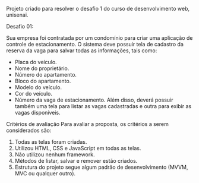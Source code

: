 Projeto criado para resolver o desafio 1 do curso de desenvolvimento web, unisenai.

Desafio 01:

Sua empresa foi contratada por um condomínio para criar uma aplicação de controle de estacionamento. O sistema deve possuir tela de cadastro da reserva da vaga para salvar todas as informações, tais como:
- Placa do veículo.
- Nome do proprietário.
- Número do apartamento.
- Bloco do apartamento.
- Modelo do veículo.
- Cor do veículo.
- Número da vaga de estacionamento.
Além disso, deverá possuir também uma tela para listar as vagas cadastradas e outra para exibir as vagas disponíveis.

Critérios de avaliação
Para avaliar a proposta, os critérios a serem considerados são:
1. Todas as telas foram criadas.
2. Utilizou HTML, CSS e JavaScript em todas as telas.
3. Não utilizou nenhum framework.
4. Métodos de listar, salvar e remover estão criados.
5. Estrutura do projeto segue algum padrão de desenvolvimento (MVVM, MVC ou qualquer outro).

